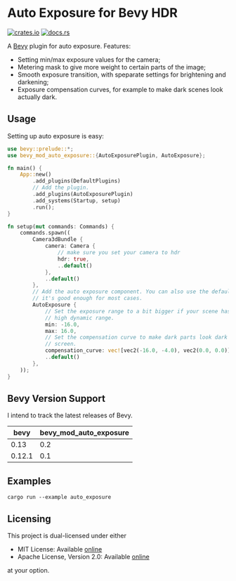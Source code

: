 # Auto Exposure for Bevy HDR

[![crates.io](https://img.shields.io/crates/v/bevy_mod_auto_exposure)](https://crates.io/crates/bevy_mod_auto_exposure)
[![docs.rs](https://docs.rs/bevy_mod_auto_exposure/badge.svg)](https://docs.rs/bevy_mod_auto_exposure)

A [Bevy](https://github.com/bevyengine/bevy) plugin for auto exposure.
Features:
- Setting min/max exposure values for the camera;
- Metering mask to give more weight to certain parts of the image;
- Smooth exposure transition, with speparate settings for brightening and darkening;
- Exposure compensation curves, for example to make dark scenes look actually dark.

## Usage

Setting up auto exposure is easy:

```rust
use bevy::prelude::*;
use bevy_mod_auto_exposure::{AutoExposurePlugin, AutoExposure};

fn main() {
    App::new()
        .add_plugins(DefaultPlugins)
        // Add the plugin.
        .add_plugins(AutoExposurePlugin)
        .add_systems(Startup, setup)
        .run();
}

fn setup(mut commands: Commands) {
    commands.spawn((
        Camera3dBundle {
            camera: Camera {
                // make sure you set your camera to hdr
                hdr: true,
                ..default()
            },
            ..default()
        },
        // Add the auto exposure component. You can also use the default option,
        // it's good enough for most cases.
        AutoExposure {
            // Set the exposure range to a bit bigger if your scene has a very
            // high dynamic range.
            min: -16.0,
            max: 16.0,
            // Set the compensation curve to make dark parts look dark on
            // screen.
            compensation_curve: vec![vec2(-16.0, -4.0), vec2(0.0, 0.0)],
            ..default()
        },
    ));
}
```

## Bevy Version Support

I intend to track the latest releases of Bevy.

|  bevy   | bevy_mod_auto_exposure      |
| ------- | --------------------------- |
|  0.13   | 0.2                         |
|  0.12.1 | 0.1                         |

## Examples

```shell
cargo run --example auto_exposure
```

## Licensing

This project is dual-licensed under either

- MIT License: Available [online](http://opensource.org/licenses/MIT)
- Apache License, Version 2.0: Available [online](http://www.apache.org/licenses/LICENSE-2.0)

at your option.
